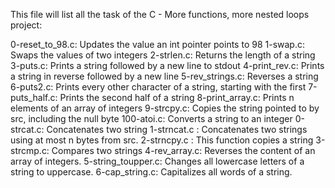 This file will list all the task of the C - More functions, more nested loops project:

0-reset_to_98.c: Updates the value an int pointer points to 98
1-swap.c: Swaps the values of two integers
2-strlen.c: Returns the length of a string
3-puts.c: Prints a string followed by a new line to stdout
4-print_rev.c: Prints a string in reverse followed by a new line
5-rev_strings.c: Reverses a string
6-puts2.c: Prints every other character of a string, starting with the first
7-puts_half.c: Prints the second half of a string
8-print_array.c: Prints n elements of an array of integers 
9-strcpy.c: Copies the string pointed to by src, including the null byte
100-atoi.c: Converts a string to an integer
0-strcat.c: Concatenates two string
1-strncat.c : Concatenates two strings using at most n bytes from src.
2-strncpy.c : This function copies a string
3-strcmp.c: Compares two strings
4-rev_array.c: Reverses the content of an array of integers.
5-string_toupper.c: Changes all lowercase letters of a string to uppercase.
6-cap_string.c: Capitalizes all words of a string.
